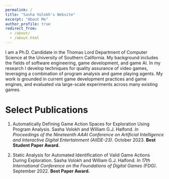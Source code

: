 ```yaml
---
permalink: /
title: "Sasha Volokh's Website"
excerpt: "About Me"
author_profile: true
redirect_from: 
  - /about/
  - /about.html
---
```


I am a Ph.D. Candidate in the Thomas Lord Department of Computer Science at the University of Southern California. My background includes the fields of software engineering, game development, and game AI. In my research I develop techniques for quality assurance of video games, leveraging a combination of program analysis and game playing agents. My work is grounded in current game development practices and game engines, and evaluated via large-scale experiments across many existing games.

# Select Publications

1. Automatically Defining Game Action Spaces for Exploration Using Program Analysis. Sasha Volokh and William G.J. Halfond. *In Proceedings of the Nineteenth AAAI Conference on Artificial Intelligence and Interactive Digital Entertainment (AIIDE-23)*. October 2023. **Best Student Paper Award.**

2. Static Analysis for Automated Identification of Valid Game Actions During Exploration. Sasha Volokh and William G.J. Halfond. *In 17th International Conference on the Foundations of Digital Games (FDG)*. September 2022. **Best Paper Award.**
